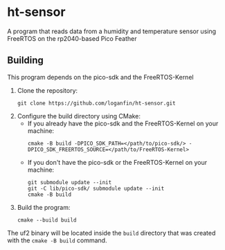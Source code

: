 # ht-sensor

A program that reads data from a humidity and temperature sensor using FreeRTOS on the rp2040-based Pico Feather

## Building

This program depends on the pico-sdk and the FreeRTOS-Kernel

1. Clone the repository:
    ```
    git clone https://github.com/loganfin/ht-sensor.git
    ```
2. Configure the build directory using CMake:
    * If you already have the pico-sdk and the FreeRTOS-Kernel on your machine:
        ```
        cmake -B build -DPICO_SDK_PATH=</path/to/pico-sdk/> -DPICO_SDK_FREERTOS_SOURCE=</path/to/FreeRTOS-Kernel>
        ```
    * If you don't have the pico-sdk or the FreeRTOS-Kernel on your machine:
        ```
        git submodule update --init
        git -C lib/pico-sdk/ submodule update --init
        cmake -B build
        ```
3. Build the program:
    ```
    cmake --build build
    ```

The uf2 binary will be located inside the `build` directory that was created with the `cmake -B build` command.
